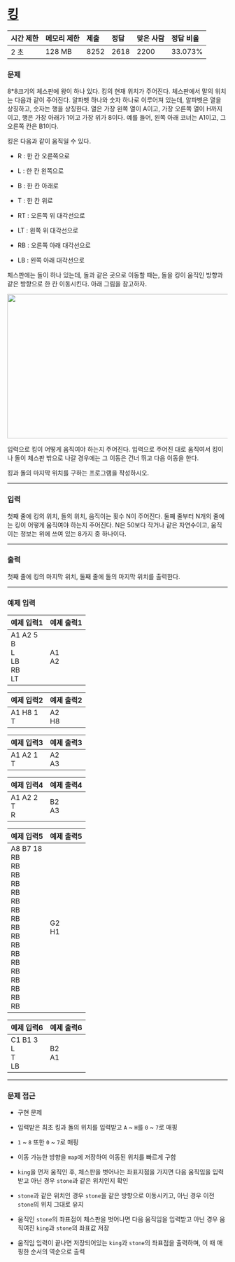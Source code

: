 # [킹](https://www.acmicpc.net/problem/1063)

<div align = center>

| 시간 제한 | 메모리 제한 | 제출 | 정답 | 맞은 사람 | 정답 비율 |
| :-------- | :---------- | :--- | :--- | :-------- | :-------- |
| 2 초      | 128 MB      | 8252 | 2618 | 2200      | 33.073%   |

</div>

### 문제

8*8크기의 체스판에 왕이 하나 있다. 킹의 현재 위치가 주어진다. 체스판에서 말의 위치는 다음과 같이 주어진다. 알파벳 하나와 숫자 하나로 이루어져 있는데, 알파벳은 열을 상징하고, 숫자는 행을 상징한다. 열은 가장 왼쪽 열이 A이고, 가장 오른쪽 열이 H까지 이고, 행은 가장 아래가 1이고 가장 위가 8이다. 예를 들어, 왼쪽 아래 코너는 A1이고, 그 오른쪽 칸은 B1이다.

킹은 다음과 같이 움직일 수 있다.

  - R : 한 칸 오른쪽으로

  - L : 한 칸 왼쪽으로

  - B : 한 칸 아래로

  - T : 한 칸 위로

  - RT : 오른쪽 위 대각선으로

  - LT : 왼쪽 위 대각선으로

  - RB : 오른쪽 아래 대각선으로

  - LB : 왼쪽 아래 대각선으로

체스판에는 돌이 하나 있는데, 돌과 같은 곳으로 이동할 때는, 돌을 킹이 움직인 방향과 같은 방향으로 한 칸 이동시킨다. 아래 그림을 참고하자.

<div align=center>
  <img src="https://upload.acmicpc.net/259549ad-b275-48a1-91f7-197a7ce72a23/-/preview/" width="645" height="330" />
</div>

입력으로 킹이 어떻게 움직여야 하는지 주어진다. 입력으로 주어진 대로 움직여서 킹이나 돌이 체스판 밖으로 나갈 경우에는 그 이동은 건너 뛰고 다음 이동을 한다.

킹과 돌의 마지막 위치를 구하는 프로그램을 작성하시오.

---

### 입력

첫째 줄에 킹의 위치, 돌의 위치, 움직이는 횟수 N이 주어진다. 둘째 줄부터 N개의 줄에는 킹이 어떻게 움직여야 하는지 주어진다. N은 50보다 작거나 같은 자연수이고, 움직이는 정보는 위에 쓰여 있는 8가지 중 하나이다.

---

### 출력

첫째 줄에 킹의 마지막 위치, 둘째 줄에 돌의 마지막 위치를 출력한다.

---

### 예제 입력

| 예제 입력1                               | 예제 출력1 |
| :--------------------------------------- | :--------- |
| A1 A2 5<br/>B<br/>L<br/>LB<br/>RB<br/>LT | A1<br/>A2  |

| 예제 입력2    | 예제 출력2 |
| :------------ | :--------- |
| A1 H8 1<br/>T | A2<br/>H8  |

| 예제 입력3    | 예제 출력3 |
| :------------ | :--------- |
| A1 A2 1<br/>T | A2<br/>A3  |

| 예제 입력4          | 예제 출력4 |
| :------------------ | :--------- |
| A1 A2 2<br/>T<br/>R | B2<br/>A3  |

| 예제 입력5                                                                                                                             | 예제 출력5 |
| :------------------------------------------------------------------------------------------------------------------------------------- | :--------- |
| A8 B7 18<br/>RB<br/>RB<br/>RB<br/>RB<br/>RB<br/>RB<br/>RB<br/>RB<br/>RB<br/>RB<br/>RB<br/>RB<br/>RB<br/>RB<br/>RB<br/>RB<br/>RB<br/>RB | G2<br/>H1  |

| 예제 입력6                 | 예제 출력6 |
| :------------------------- | :--------- |
| C1 B1 3<br/>L<br/>T<br/>LB | B2<br/>A1  |

---

### 문제 접근

  - 구현 문제

  - 입력받은 최초 킹과 돌의 위치를 입력받고 `A` ~ `H`를 `0` ~ `7`로 매핑

  - `1` ~ `8` 또한 `0` ~ `7`로 매핑

  - 이동 가능한 방향을 `map`에 저장하여 이동된 위치를 빠르게 구함

  - `king`을 먼저 움직인 후, 체스판을 벗어나는 좌표지점을 가지면 다음 움직임을 입력받고 아닌 경우 `stone`과 같은 위치인지 확인

  - `stone`과 같은 위치인 경우 `stone`을 같은 방향으로 이동시키고, 아닌 경우 이전 `stone`의 위치 그대로 유지

  - 움직인 `stone`의 좌표점이 체스판을 벗어나면 다음 움직임을 입력받고 아닌 경우 움직여진 `king`과 `stone`의 좌표값 저장

  - 움직임 입력이 끝나면 저장되어있는 `king`과 `stone`의 좌표점을 출력하며, 이 때 매핑한 순서의 역순으로 출력